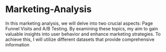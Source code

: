 # Marketing-Analysis
In this marketing analysis, we will delve into two crucial aspects: Page Funnel Visits and A/B Testing. By examining these topics, my aim to gain valuable insights into user behavior and enhance marketing strategies. To achieve this, I will utilize different datasets that provide comprehensive information
